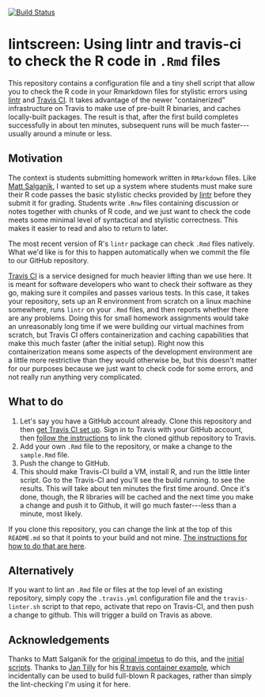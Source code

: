 [![Build Status](https://travis-ci.org/kjhealy/lintscreen.svg?branch=master)](https://travis-ci.org/kjhealy/lintscreen) 

# lintscreen: Using lintr and travis-ci to check the R code in `.Rmd` files

This repository contains a configuration file and a tiny shell script that allow you to check the R code in your Rmarkdown files for stylistic errors using [lintr](https://github.com/jimhester/lintr) and [Travis CI](https://travis-ci.org/). It takes advantage of the newer "containerized" infrastructure on Travis to make use of pre-built R binaries, and caches locally-built packages. The result is that, after the first build completes successfully in about ten minutes, subsequent runs will be much faster---usually around a minute or less.

## Motivation

The context is students submitting homework written in `RMarkdown` files. Like [Matt Salganik](https://msalganik.wordpress.com/2015/06/09/rapid-feedback-on-code-with-lintr/), I wanted to set up a system where students must make sure their R code passes the basic stylistic checks provided by [lintr](https://github.com/jimhester/lintr) before they submit it for grading. Students write `.Rnw` files containing discussion or notes together with chunks of R code, and we just want to check the code meets some minimal level of syntactical and stylistic correctness. This makes it easier to read and also to return to later.

The most recent version of R's `lintr` package can check `.Rmd` files natively. What we'd like is for this to happen automatically when we commit the file to our GitHub repository. 

[Travis CI](https://travis-ci.org/) is a service designed for much heavier lifting than we use here. It is meant for software developers who want to check their software as they go, making sure it compiles and passes various tests. In this case, it takes your repository, sets up an R environment from scratch on a linux machine somewhere, runs `lintr` on your `.Rmd` files, and then reports whether there are any problems. Doing this for small homework assignments would take an unreasonably long time if we were building our virtual machines from scratch, but Travis CI offers containerization and caching capabilities that make this much faster (after the initial setup). Right now this containerization means some aspects of the development environment are a little more restrictive than they would otherwise be, but this doesn't matter for our purposes because we just want to check code for some errors, and not really run anything very complicated.

## What to do

1. Let's say you have a GitHub account already. Clone this repository and then [get Travis CI set up](https://travis-ci.org/getting_started). Sign in to Travis with your GitHub account, then [follow the instructions](https://travis-ci.org/getting_started) to link the cloned github repository to Travis.
2. Add your own `.Rmd` file to the repository, or make a change to the `sample.Rmd` file. 
3. Push the change to GitHub.
4. This should make Travis-CI build a VM, install R, and run the little linter script. Go to the Travis-CI and you'll see the build running. to see the results. This will take about ten minutes the first time around. Once it's done, though, the R libraries will be cached and the next time you make a change and push it to Github, it will go much faster---less than a minute, most likely.

If you clone this repository, you can change the link at the top of this `README.md` so that it points to your build and not mine. [The instructions for how to do that are here](http://docs.travis-ci.com/user/status-images/).


## Alternatively

If you want to lint an `.Rmd` file or files at the top level of an existing repository, simply copy the `.travis.yml` configuration file and the `travis-linter.sh` script to that repo, activate that repo on Travis-CI, and then push a change to github. This will trigger a build on Travis as above.


## Acknowledgements

Thanks to Matt Salganik for the [original impetus](https://msalganik.wordpress.com/2015/06/09/rapid-feedback-on-code-with-lintr/) to do this, and the [initial scripts](https://github.com/soc504-s2015-princeton). Thanks to [Jan Tilly](http://jtilly.io/) for his [R travis container example](https://github.com/jtilly/R-travis-container-example), which incidentally can be used to build full-blown R packages, rather than simply the lint-checking I'm using it for here.
